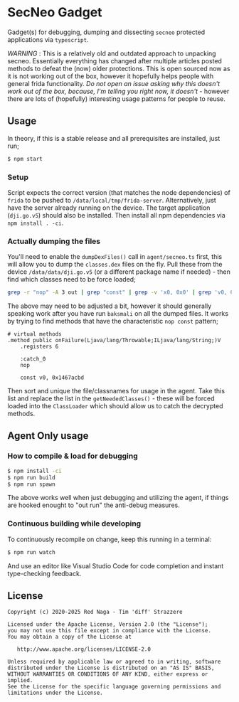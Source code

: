 # SecNeo Gadget

Gadget(s) for debugging, dumping and dissecting `secneo` protected applications via `typescript`.

*WARNING* : This is a relatively old and outdated approach to unpacking secneo. Essentially everything has changed after multiple articles posted methods to defeat the (now) older protections. This is open sourced now as it is not working out of the box, however it hopefully helps people with general frida functionality. _Do not open an issue asking why this doesn't work out of the box, because, I'm telling you right now, it doesn't_ - however there are lots of (hopefully) interesting usage patterns for people to reuse.

## Usage

In theory, if this is a stable release and all prerequisites are installed, just run;

```sh
$ npm start
```

### Setup

Script expects the correct version (that matches the node dependencies) of `frida` to be pushed to
`/data/local/tmp/frida-server`. Alternatively, just have the server already running on the device.
The target application (`dji.go.v5`) should also be installed. Then install all npm dependencies via
`npm install . -ci`.

### Actually dumping the files

You'll need to enable the `dumpDexFiles()` call in `agent/secneo.ts` first, this will allow you to dump the `classes.dex` files on the fly. Pull these from the device `/data/data/dji.go.v5` (or a different package name if needed) - then find which classes need to be force loaded;

```sh
grep -r "nop" -A 3 out | grep "const" | grep -v 'x0, 0x0' | grep 'v0, 0x' | cut -d'.' -f1 | cut -d'/' -f3- | sort | uniq
```

The above may need to be adjusted a bit, however it should generally speaking work after you have run `baksmali` on all the dumped files. It works by trying to find methods that have the characteristic `nop const` pattern;

```smali
# virtual methods
.method public onFailure(Ljava/lang/Throwable;ILjava/lang/String;)V
    .registers 6

    :catch_0
    nop

    const v0, 0x1467acbd
```

Then sort and unique the file/classnames for usage in the agent. Take this list and replace the list in the `getNeededClasses()` - these will be forced loaded into the `ClassLoader` which should allow us to catch the decrypted methods.

## Agent Only usage

### How to compile & load for debugging

```sh
$ npm install -ci
$ npm run build
$ npm run spawn
```

The above works well when just debugging and utilizing the agent, if things are hooked enought to "out run" the anti-debug measures.


### Continuous building while developing

To continuously recompile on change, keep this running in a terminal:

```sh
$ npm run watch
```

And use an editor like Visual Studio Code for code completion and instant
type-checking feedback.

## License

    Copyright (c) 2020-2025 Red Naga - Tim 'diff' Strazzere

    Licensed under the Apache License, Version 2.0 (the "License");
    you may not use this file except in compliance with the License.
    You may obtain a copy of the License at

       http://www.apache.org/licenses/LICENSE-2.0

    Unless required by applicable law or agreed to in writing, software
    distributed under the License is distributed on an "AS IS" BASIS,
    WITHOUT WARRANTIES OR CONDITIONS OF ANY KIND, either express or implied.
    See the License for the specific language governing permissions and
    limitations under the License.
